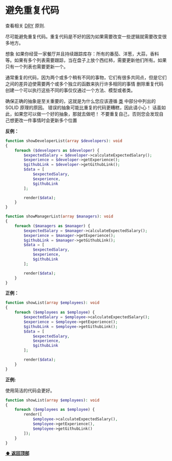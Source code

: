 
# 避免重复代码

查看相关 [DRY](https://verraes.net/2014/08/dry-is-about-knowledge/) 原则.

尽可能避免重复代码。重复代码是不好的因为如果需要改变一些逻辑就需要改变很多地方。

想象 如果你经营一家餐厅并且持续跟踪库存：所有的番茄、洋葱，大蒜，香料等。如果有多个列表需要跟踪，当在盘子上放个西红柿，需要更新他们所有。如果只有一个列表也需要更新一个。

通常重复的代码，因为两个或多个稍有不同的事物，它们有很多共同点，但是它们之间的差异迫使需要两个或多个独立的函数来执行许多相同的事情
删除重复代码 创建一个可以执行这些不同的事仅仅通过一个方法、模型或者类。

确保正确的抽象是至关重要的，这就是为什么您应该遵循 [类](＃类) 中部分中列出的 SOLID 原理的原因。
错误的抽象可能比重复的代码更糟糕，因此请小心！ 话虽如此，如果您可以做一个好的抽象，那就去做吧！
不要重复自己，否则您会发现自己想更改一件事情时会更新多个位置

**反例：**

```php
function showDeveloperList(array $developers): void
{
    foreach ($developers as $developer) {
        $expectedSalary = $developer->calculateExpectedSalary();
        $experience = $developer->getExperience();
        $githubLink = $developer->getGithubLink();
        $data = [
            $expectedSalary,
            $experience,
            $githubLink
        ];

        render($data);
    }
}

function showManagerList(array $managers): void
{
    foreach ($managers as $manager) {
        $expectedSalary = $manager->calculateExpectedSalary();
        $experience = $manager->getExperience();
        $githubLink = $manager->getGithubLink();
        $data = [
            $expectedSalary,
            $experience,
            $githubLink
        ];

        render($data);
    }
}
```

**正例：**

```php
function showList(array $employees): void
{
    foreach ($employees as $employee) {
        $expectedSalary = $employee->calculateExpectedSalary();
        $experience = $employee->getExperience();
        $githubLink = $employee->getGithubLink();
        $data = [
            $expectedSalary,
            $experience,
            $githubLink
        ];

        render($data);
    }
}
```

**正例:**

使用简洁的代码会更好。

```php
function showList(array $employees): void
{
    foreach ($employees as $employee) {
        render([
            $employee->calculateExpectedSalary(),
            $employee->getExperience(),
            $employee->getGithubLink()
        ]);
    }
}
```

**[⬆ 返回顶部](#目录)**
